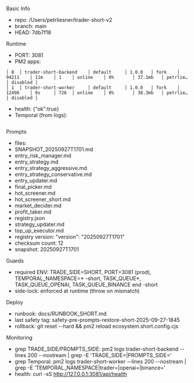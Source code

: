 Basic Info

- repo: /Users/petrliesner/trader-short-v2
- branch: main
- HEAD: 7db7f18

Runtime

- PORT: 3081
- PM2 apps:
```
│ 0  │ trader-short-backend    │ default     │ 1.0.0   │ fork    │ 94211    │ 11m    │ 1    │ online    │ 0%       │ 37.1mb   │ petrlie… │ disabled │
│ 1  │ trader-short-worker     │ default     │ 1.0.0   │ fork    │ 12496    │ 0s     │ 726  │ online    │ 0%       │ 38.3mb   │ petrlie… │ disabled │
```
- health: {"ok":true}
- Temporal (from logs):
```

```

Prompts

- files:
- SNAPSHOT_20250927T1701.md
- entry_risk_manager.md
- entry_strategy.md
- entry_strategy_aggressive.md
- entry_strategy_conservative.md
- entry_updater.md
- final_picker.md
- hot_screener.md
- hot_screener_short.md
- market_decider.md
- profit_taker.md
- registry.json
- strategy_updater.md
- top_up_executor.md
- registry version: "version": "20250927T1701"
- checksum count: 12
- snapshot: 20250927T1701

Guards

- required ENV: TRADE_SIDE=SHORT, PORT=3081 (prod), TEMPORAL_NAMESPACE=* -short, TASK_QUEUE*, TASK_QUEUE_OPENAI, TASK_QUEUE_BINANCE end -short
- side-lock: enforced at runtime (throw on mismatch)

Deploy

- runbook: docs/RUNBOOK_SHORT.md
- last safety tag: safety-pre-prompts-restore-short-2025-09-27-1845
- rollback: git reset --hard <safety-tag> && pm2 reload ecosystem.short.config.cjs

Monitoring

- grep TRADE_SIDE/PROMPTS_SIDE: pm2 logs trader-short-backend --lines 200 --nostream | grep -E 'TRADE_SIDE=|PROMPTS_SIDE='
- grep Temporal: pm2 logs trader-short-worker --lines 200 --nostream | grep -E 'TEMPORAL_NAMESPACE|trader=|openai=|binance='
- health: curl -sS http://127.0.0.1:3081/api/health

